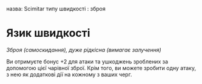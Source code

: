 назва: Scimitar типу швидкості : зброя

# Язик швидкості
_Зброя (самоскидання), дуже рідкісна (вимагає залучення)_

Ви отримуєте бонус +2 для атаки та ушкоджень зроблених за допомогою цієї чарівної зброї. Крім того, ви можете зробити одну атаку, з нею як додаткові дії на кожному з ваших черг. 